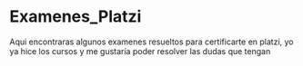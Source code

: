 # Examenes_Platzi
Aqui encontraras algunos examenes resueltos para certificarte en platzi, yo ya hice los cursos y me gustaría poder resolver las dudas que tengan 
